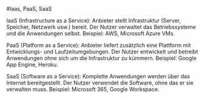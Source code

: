 #Iaas, PaaS, SaaS

IaaS (Infrastructure as a Service):
  Anbieter stellt Infrastruktur (Server, Speicher, Netzwerk usw.) bereit. Der Nutzer verwaltet das Betriebssysteme und die Anwendungen selbst.
  Beispiel: AWS, Microsoft Azure VMs.

PaaS (Platform as a Service):
  Anbieter liefert zusätzlich eine Plattform mit Entwicklungs- und Laufzeitumgebungen. Der Nutzer entwickelt und betreibt Anwendungen ohne sich um die Infrastruktur zu 
  kümmern.
  Beispiel: Google App Engine, Heroku.

SaaS (Software as a Service):
  Komplette Anwendungen werden über das Internet bereitgestellt. Der Nutzer verwendet die Software, ohne das er sie verwalten muss.
  Beispiel: Microsoft 365, Google Workspace.
